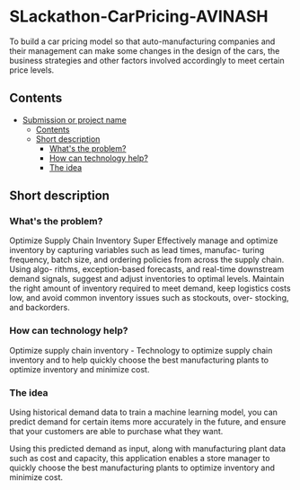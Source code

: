 # SLackathon-CarPricing-AVINASH
To build a car pricing model so that auto-manufacturing companies and their management can make some changes in the design of the cars, the business strategies and other factors involved accordingly to meet certain price levels.

## Contents

- [Submission or project name](#submission-or-project-name)
  - [Contents](#contents)
  - [Short description](#short-description)
    - [What's the problem?](#whats-the-problem)
    - [How can technology help?](#how-can-technology-help)
    - [The idea](#the-idea)

## Short description

### What's the problem?

Optimize Supply Chain Inventory
Super Effectively manage and optimize inventory by capturing variables such as lead times, manufac- turing frequency, batch size, and ordering policies from across the supply chain. Using algo- rithms, exception-based forecasts, and real-time downstream demand signals, suggest and adjust inventories to optimal levels. Maintain the right amount of inventory required to meet demand, keep logistics costs low, and avoid common inventory issues such as stockouts, over- stocking, and backorders.

### How can technology help?
Optimize supply chain inventory - Technology to optimize supply chain inventory and to help quickly choose the best manufacturing plants to optimize inventory and minimize cost.

### The idea

Using historical demand data to train a machine learning model, you can predict demand for certain items more accurately in the future, and ensure that your customers are able to purchase what they want. 

Using this predicted demand as input, along with manufacturing plant data such as cost and capacity, this application enables a store manager to quickly choose the best manufacturing plants to optimize inventory and minimize cost.
